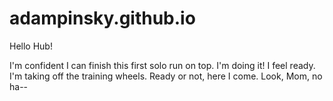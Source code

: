 # adampinsky.github.io
Hello Hub!

I'm confident I can finish this first solo run on top. I'm doing it!
I feel ready. I'm taking off the training wheels. Ready or not, here I come.
Look, Mom, no ha--
